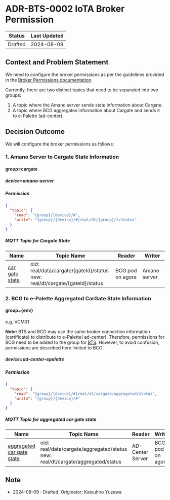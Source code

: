 # ADR-BTS-0002 IoTA Broker Permission

| Status  | Last Updated |
|---------|--------------|
| Drafted | 2024-08-09   |

## Context and Problem Statement

We need to configure the broker permissions as per the guidelines provided in
the [Broker Permissions documentation](https://developer.woven-city.toyota/docs/default/Component/iota-service/Tasks/broker_permissions/#broker-permissions).

Currently, there are two distinct topics that need to be separated into two groups:

1. A topic where the Amano server sends state information about Cargate.
2. A topic where BCG aggregates information about Cargate and sends it to e-Palette (ad-center).

## Decision Outcome

We will configure the broker permissions as follows:

### 1. Amano Server to Cargate State Information

#### group=cargate

##### device=amano-server

##### Permission

```json
{
  "topic": {
    "read": "{group}/{device}/#",
    "write": "{group}/{device}/#|real/dt/{group}/+/status"
  }
}
```

##### MQTT Topic for Cargate State

| Name                                                                                                                   | Topic Name                                                                      | Reader           | Writer       |
|------------------------------------------------------------------------------------------------------------------------|---------------------------------------------------------------------------------|------------------|--------------|
| [car gate state](https://github.com/wp-wcm/city/blob/main/projects/backend-car-gate/docs/interface/car_gate_status.md) | old: real/data/cargate/{gateId}/status<br/>new: real/dt/cargate/{gateId}/status | BCG pod on agora | Amano server |

### 2. BCG to e-Palette Aggregated CarGate State Information

#### group={env}

e.g. VCM01

**Note:** BTS and BCG may use the same broker connection information (certificate) to distribute to e-Palette(
ad-center). Therefore, permissions for BCG need to be added to the group
for [BTS](https://github.com/wp-wcm/city/blob/main/projects/traffic-signal/docs/adr/ADR-BTS-0007_IoTABrokerPermission.md#permission).
However, to avoid confusion, permissions are described here limited to BCG.

##### device=ad-center-epalette

##### Permission

```json
{
  "topic": {
    "read": "{group}/{device}/#|real/dt/cargate/aggregated/status",
    "write": "{group}/{device}/#"
  }
}
```

##### MQTT Topic for aggregated car gate state

| Name                                                                                                                                         | Topic Name                                                                          | Reader           | Writer           |
|----------------------------------------------------------------------------------------------------------------------------------------------|-------------------------------------------------------------------------------------|------------------|------------------|
| [aggregated car gate state](https://github.com/wp-wcm/city/blob/main/projects/backend-car-gate/docs/interface/aggregated_car_gate_status.md) | old: real/data/cargate/aggregated/status<br/>new: real/dt/cargate/aggregated/status | AD-Center Server | BCG pod on agora |

## Note

- 2024-08-09 : Drafted, Originator: Katsuhiro Yuzawa
